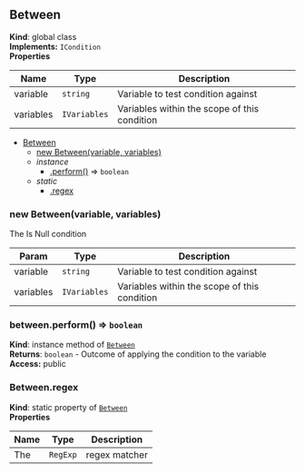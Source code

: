 <a name="Between"></a>
## Between
**Kind**: global class  
**Implements:** <code>ICondition</code>  
**Properties**

| Name | Type | Description |
| --- | --- | --- |
| variable | <code>string</code> | Variable to test condition against |
| variables | <code>IVariables</code> | Variables within the scope of this condition |


* [Between](#Between)
  * [new Between(variable, variables)](#new_Between_new)
  * _instance_
    * [.perform()](#Between+perform) ⇒ <code>boolean</code>
  * _static_
    * [.regex](#Between.regex)

<a name="new_Between_new"></a>
### new Between(variable, variables)
The Is Null condition


| Param | Type | Description |
| --- | --- | --- |
| variable | <code>string</code> | Variable to test condition against |
| variables | <code>IVariables</code> | Variables within the scope of this condition |

<a name="Between+perform"></a>
### between.perform() ⇒ <code>boolean</code>
**Kind**: instance method of <code>[Between](#Between)</code>  
**Returns**: <code>boolean</code> - Outcome of applying the condition to the variable  
**Access:** public  
<a name="Between.regex"></a>
### Between.regex
**Kind**: static property of <code>[Between](#Between)</code>  
**Properties**

| Name | Type | Description |
| --- | --- | --- |
| The | <code>RegExp</code> | regex matcher |

